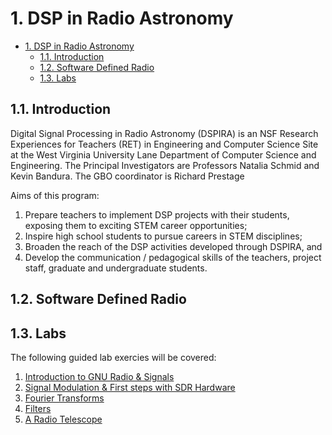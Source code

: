 # 1. DSP in Radio Astronomy

<!-- TOC -->

- [1. DSP in Radio Astronomy](#1-dsp-in-radio-astronomy)
    - [1.1. Introduction](#11-introduction)
    - [1.2. Software Defined Radio](#12-software-defined-radio)
    - [1.3. Labs](#13-labs)

<!-- /TOC -->

## 1.1. Introduction 

Digital Signal Processing in Radio Astronomy (DSPIRA) is an NSF Research Experiences for Teachers (RET) in Engineering and Computer Science Site at the West Virginia University Lane Department of Computer Science and Engineering. The Principal Investigators are Professors Natalia Schmid and Kevin Bandura. The GBO coordinator is Richard Prestage

Aims of this program: 
1. Prepare teachers to implement DSP projects with their students, exposing them to exciting STEM career opportunities;
2. Inspire high school students to pursue careers in STEM disciplines; 
3. Broaden the reach of the DSP activities developed through DSPIRA, and 
4. Develop the communication / pedagogical skills of the teachers, project staff, graduate and undergraduate students. 

## 1.2. Software Defined Radio

## 1.3. Labs

The following guided lab exercies will be covered:

1. [Introduction to GNU Radio & Signals](labs/01)   
2. [Signal Modulation & First steps with SDR Hardware](labs/02)   
3. [Fourier Transforms](labs/03)   
4. [Filters](labs/04)   
5. [A Radio Telescope](labs/05)    
